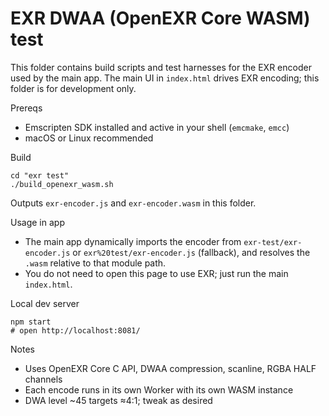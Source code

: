 # EXR DWAA (OpenEXR Core WASM) test

This folder contains build scripts and test harnesses for the EXR encoder used by the main app. The main UI in `index.html` drives EXR encoding; this folder is for development only.

Prereqs
- Emscripten SDK installed and active in your shell (`emcmake`, `emcc`)
- macOS or Linux recommended

Build

```
cd "exr test"
./build_openexr_wasm.sh
```

Outputs `exr-encoder.js` and `exr-encoder.wasm` in this folder.

Usage in app
- The main app dynamically imports the encoder from `exr-test/exr-encoder.js` or `exr%20test/exr-encoder.js` (fallback), and resolves the `.wasm` relative to that module path.
- You do not need to open this page to use EXR; just run the main `index.html`.

Local dev server
```
npm start
# open http://localhost:8081/
```

Notes
- Uses OpenEXR Core C API, DWAA compression, scanline, RGBA HALF channels
- Each encode runs in its own Worker with its own WASM instance
- DWA level ~45 targets ≈4:1; tweak as desired


